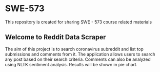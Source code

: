 # SWE-573
This repository is created for sharing SWE - 573 course related materials
## Welcome to Reddit Data Scraper
The aim of this project is to search coronavirus subreddit and list top submissions and comments from it. 
The application allows users to search any post based on their search criteria. Comments can also be analyzed
using NLTK sentiment analysis. Results will be shown in pie chart.
